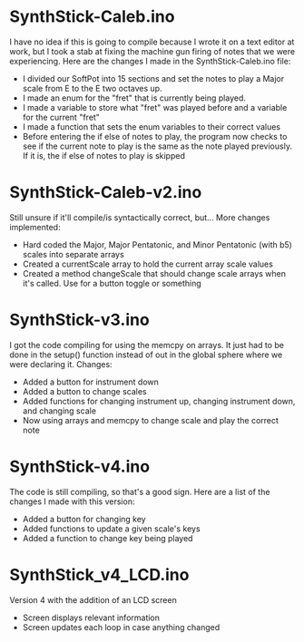 # SynthStick-Caleb.ino
I have no idea if this is going to compile because I wrote it on a text editor at work, but I took a stab at fixing the machine gun firing of notes that we were experiencing. Here are the changes I made in the SynthStick-Caleb.ino file:

- I divided our SoftPot into 15 sections and set the notes to play a Major scale from E to the E two octaves up.
- I made an enum for the "fret" that is currently being played.
- I made a variable to store what "fret" was played before and a variable for the current "fret"
- I made a function that sets the enum variables to their correct values
- Before entering the if else of notes to play, the program now checks to see if the current note to play is the same as the note played previously. If it is, the if else of notes to play is skipped

# SynthStick-Caleb-v2.ino
Still unsure if it'll compile/is syntactically correct, but... More changes implemented:

- Hard coded the Major, Major Pentatonic, and Minor Pentatonic (with b5) scales into separate arrays
- Created a currentScale array to hold the current array scale values
- Created a method changeScale that should change scale arrays when it's called. Use for a button toggle or something

# SynthStick-v3.ino
I got the code compiling for using the memcpy on arrays. It just had to be done in the setup() function instead of out in the global sphere where we were declaring it. Changes:

- Added a button for instrument down
- Added a button to change scales
- Added functions for changing instrument up, changing instrument down, and changing scale
- Now using arrays and memcpy to change scale and play the correct note

# SynthStick-v4.ino
The code is still compiling, so that's a good sign. Here are a list of the changes I made with this version:

- Added a button for changing key
- Added functions to update a given scale's keys
- Added a function to change key being played

# SynthStick_v4_LCD.ino
Version 4 with the addition of an LCD screen

- Screen displays relevant information
- Screen updates each loop in case anything changed
